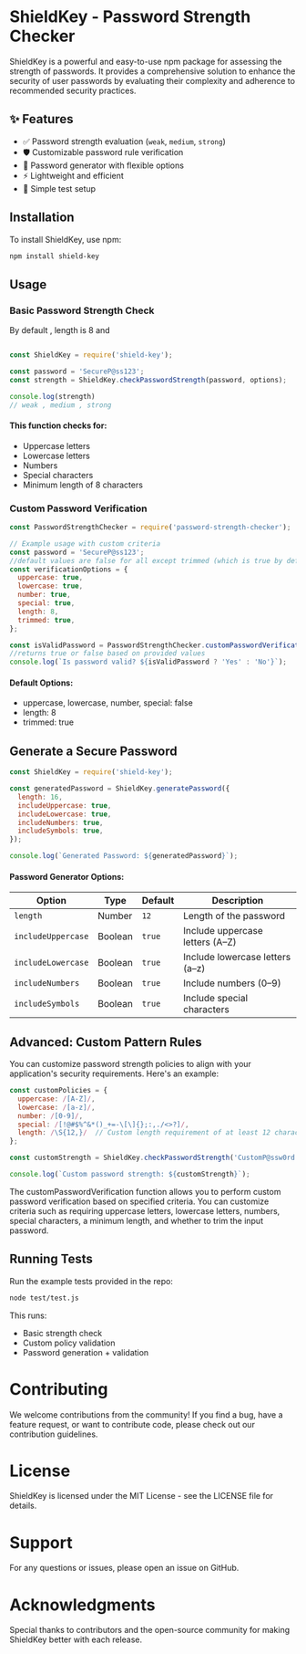 # ShieldKey - Password Strength Checker


ShieldKey is a powerful and easy-to-use npm package for assessing the strength of passwords. It provides a comprehensive solution to enhance the security of user passwords by evaluating their complexity and adherence to recommended security practices.

## ✨ Features

- ✅ Password strength evaluation (`weak`, `medium`, `strong`)
- 🛡️ Customizable password rule verification
- 🔐 Password generator with flexible options
- ⚡ Lightweight and efficient
- 🧪 Simple test setup

## Installation

To install ShieldKey, use npm:

```bash
npm install shield-key
```
## Usage

### Basic Password Strength Check

By default , length is 8 and 
```javascript

const ShieldKey = require('shield-key');

const password = 'SecureP@ss123';
const strength = ShieldKey.checkPasswordStrength(password, options);

console.log(strength)
// weak , medium , strong

```
#### This function checks for:

- Uppercase letters
- Lowercase letters
- Numbers
- Special characters
- Minimum length of 8 characters



### Custom Password Verification
``` javascript
const PasswordStrengthChecker = require('password-strength-checker');

// Example usage with custom criteria
const password = 'SecureP@ss123';
//default values are false for all except trimmed (which is true by default) . default length is 8
const verificationOptions = {
  uppercase: true,
  lowercase: true,
  number: true,
  special: true,
  length: 8,
  trimmed: true,
};

const isValidPassword = PasswordStrengthChecker.customPasswordVerification(password, verificationOptions);
//returns true or false based on provided values
console.log(`Is password valid? ${isValidPassword ? 'Yes' : 'No'}`);

```

#### Default Options:

- uppercase, lowercase, number, special: false
- length: 8
- trimmed: true

## Generate a Secure Password
```javascript
const ShieldKey = require('shield-key');

const generatedPassword = ShieldKey.generatePassword({
  length: 16,
  includeUppercase: true,
  includeLowercase: true,
  includeNumbers: true,
  includeSymbols: true,
});

console.log(`Generated Password: ${generatedPassword}`);
```

#### Password Generator Options:


| Option             | Type    | Default | Description                     |
| ------------------ | ------- | ------- | ------------------------------- |
| `length`           | Number  | `12`    | Length of the password          |
| `includeUppercase` | Boolean | `true`  | Include uppercase letters (A–Z) |
| `includeLowercase` | Boolean | `true`  | Include lowercase letters (a–z) |
| `includeNumbers`   | Boolean | `true`  | Include numbers (0–9)           |
| `includeSymbols`   | Boolean | `true`  | Include special characters      |


## Advanced: Custom Pattern Rules
You can customize password strength policies to align with your application's security requirements. Here's an example:
```javascript
const customPolicies = {
  uppercase: /[A-Z]/,
  lowercase: /[a-z]/,
  number: /[0-9]/,
  special: /[!@#$%^&*()_+=-\[\]{};:,./<>?]/,
  length: /\S{12,}/  // Custom length requirement of at least 12 characters
};

const customStrength = ShieldKey.checkPasswordStrength('CustomP@ssw0rd', customPolicies);

console.log(`Custom password strength: ${customStrength}`);

```
The customPasswordVerification function allows you to perform custom password verification based on specified criteria. You can customize criteria such as requiring uppercase letters, lowercase letters, numbers, special characters, a minimum length, and whether to trim the input password.



## Running Tests

Run the example tests provided in the repo:

```bash 
node test/test.js
```
This runs:

- Basic strength check
- Custom policy validation
- Password generation + validation


# Contributing
We welcome contributions from the community! If you find a bug, have a feature request, or want to contribute code, please check out our contribution guidelines.

# License
ShieldKey is licensed under the MIT License - see the LICENSE file for details.

# Support
For any questions or issues, please open an issue on GitHub.

# Acknowledgments
Special thanks to contributors and the open-source community for making ShieldKey better with each release.